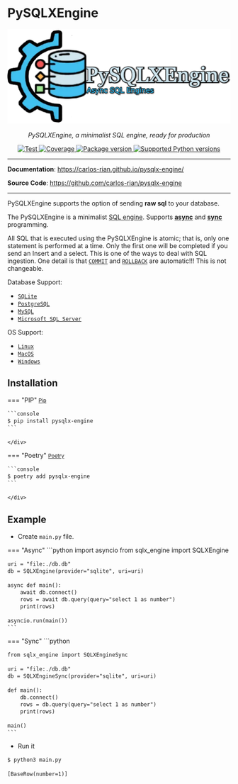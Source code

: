 # PySQLXEngine

<p align="center">
  <a href="/"><img src="./img/logo-text3.png" alt="PySQLXEngine Logo"></a>
</p>
<p align="center">
    <em>PySQLXEngine, a minimalist SQL engine, ready for production</em>
</p>

<p align="center">
<a href="https://github.com/carlos-rian/pysqlx-engine/actions?query=workflow%3ATest+event%3Apush+branch%3Amain" target="_blank">
    <img src="https://github.com/carlos-rian/pysqlx-engine/workflows/Test/badge.svg?event=push&branch=main" alt="Test">
</a>
<a href="https://app.codecov.io/gh/carlos-rian/pysqlx-engine" target="_blank">
    <img src="https://img.shields.io/codecov/c/github/carlos-rian/pysqlx-engine?color=%2334D058" alt="Coverage">
</a>
<a href="https://pypi.org/project/pysqlx-engine" target="_blank">
    <img src="https://img.shields.io/pypi/v/pysqlx-engine?color=%2334D058&label=pypi%20package" alt="Package version">
</a>
<a href="https://pypi.org/project/pysqlx-engine" target="_blank">
    <img src="https://img.shields.io/pypi/pyversions/pysqlx-engine.svg?color=%2334D058" alt="Supported Python versions">
</a>
</p>

---

**Documentation**: <a href="https://carlos-rian.github.io/pysqlx-engine/" target="_blank">https://carlos-rian.github.io/pysqlx-engine/</a>

**Source Code**: <a href="https://github.com/carlos-rian/pysqlx-engine" target="_blank">https://github.com/carlos-rian/pysqlx-engine</a>

---

PySQLXEngine supports the option of sending **raw sql** to your database.

The PySQLXEngine is a minimalist [SQL engine](https://github.com/carlos-rian/pysqlx-engine). Supports [**async**](https://docs.python.org/3/library/asyncio.html) and [**sync**](https://deepsource.io/glossary/synchronous-programming/) programming.

All SQL that is executed using the PySQLXEngine is atomic; that is, only one statement is performed at a time. Only the first one will be completed if you send an Insert and a select. This is one of the ways to deal with SQL ingestion. 
One detail is that [`COMMIT`](https://www.geeksforgeeks.org/difference-between-commit-and-rollback-in-sql) and [`ROLLBACK`](https://www.geeksforgeeks.org/difference-between-commit-and-rollback-in-sql) are automatic!!! This is not changeable.



Database Support:

* [`SQLite`](https://www.sqlite.org/index.html)
* [`PostgreSQL`](https://www.postgresql.org/)
* [`MySQL`](https://www.mysql.com/)
* [`Microsoft SQL Server`](https://www.microsoft.com/sql-server)

OS Support:

* [`Linux`](https://pt.wikipedia.org/wiki/Linux)
* [`MacOS`](https://pt.wikipedia.org/wiki/Macos)
* [`Windows`](https://pt.wikipedia.org/wiki/Microsoft_Windows)

## Installation


=== "PIP"
    <small>[Pip](https://pypi.org)</small>
    <div class="termy">

    ```console
    $ pip install pysqlx-engine
    ```
    
    </div>

=== "Poetry"
    <small>[Poetry](https://python-poetry.org)</small>
    <div class="termy">

    ```console
    $ poetry add pysqlx-engine
    ```
    
    </div>


## Example

* Create `main.py` file.

=== "Async"
    ```python
    import asyncio
    from sqlx_engine import SQLXEngine

    uri = "file:./db.db"
    db = SQLXEngine(provider="sqlite", uri=uri)

    async def main():
        await db.connect()
        rows = await db.query(query="select 1 as number")
        print(rows)

    asyncio.run(main())
    ```
=== "Sync"
    ```python
    
    from sqlx_engine import SQLXEngineSync

    uri = "file:./db.db"
    db = SQLXEngineSync(provider="sqlite", uri=uri)

    def main():
        db.connect()
        rows = db.query(query="select 1 as number")
        print(rows)

    main()
    ```

* Run it

<div class="termy">

```console
$ python3 main.py

[BaseRow(number=1)]
```
</div>
